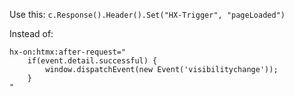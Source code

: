 Use this:
`c.Response().Header().Set("HX-Trigger", "pageLoaded")`

Instead of:

```
hx-on:htmx:after-request="
	if(event.detail.successful) {
		window.dispatchEvent(new Event('visibilitychange'));
	}
"
```

